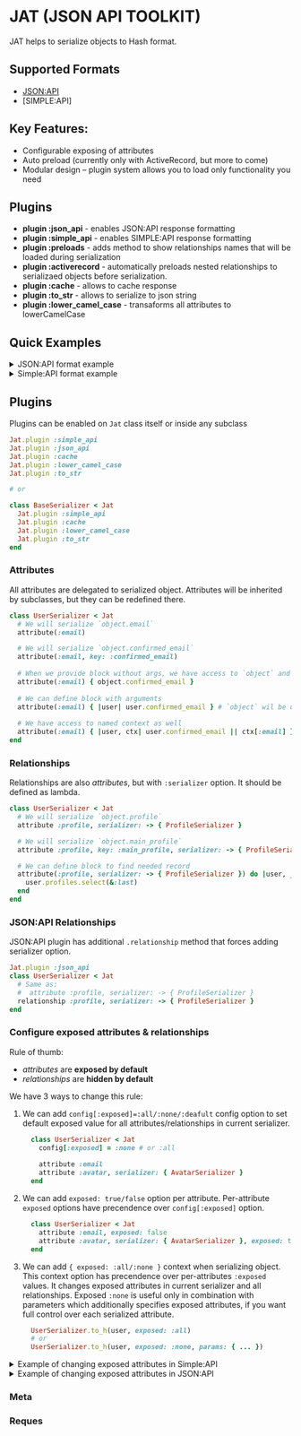 # JAT (JSON API TOOLKIT)

JAT helps to serialize objects to Hash format.

## Supported Formats

  - [JSON:API]
  - [SIMPLE:API]

## Key Features:

* Configurable exposing of attributes
* Auto preload (currently only with ActiveRecord, but more to come)
* Modular design – plugin system allows you to load only functionality you need

## Plugins

* **plugin :json_api** - enables JSON:API response formatting
* **plugin :simple_api** - enables SIMPLE:API response formatting
* **plugin :preloads** - adds method to show relationships names that will be loaded during serialization
* **plugin :activerecord** - automatically preloads nested relationships to serializaed objects before serialization.
* **plugin :cache** - allows to cache response
* **plugin :to_str** - allows to serialize to json string
* **plugin :lower_camel_case** - transaforms all attributes to lowerCamelCase

## Quick Examples
<details>
  <summary>JSON:API format example</summary>

```ruby
class JsonapiSerializer < Jat
  plugin :json_api
end

class UserSerializer < JsonapiSerializer
  type :user

  attribute :id
  attribute(:name) { |user| [user.first_name, user.last_name].join(" ") }

  attribute :profile, serializer: -> { ProfileSerializer }, exposed: true
  attribute :roles, serializer: -> { RoleSerializer }, exposed: true
end

class ProfileSerializer < JsonapiSerializer
  type :profile

  attribute :id
  attribute(:location) { |profile| profile.location || "Gotham City" }
  attribute :followers_count
end

class RoleSerializer < JsonapiSerializer
  type :role

  attribute :id
  attribute :name
end

role1 = OpenStruct.new(id: 4, name: "superhero")
role2 = OpenStruct.new(id: 3, name: "reporter")
profile = OpenStruct.new(id: 2, followers_count: 999, location: nil)
user = OpenStruct.new(id: 1, first_name: "Clark", last_name: "Kent", profile: profile, roles: [role1, role2])

response = UserSerializer.to_h(user)
puts JSON.pretty_generate(response)
```

```json
{
  "data": {
    "type": "user",
    "id": 1,
    "attributes": {
      "name": "Clark Kent"
    },
    "relationships": {
      "profile": {
        "data": {
          "type": "profile",
          "id": 2
        }
      },
      "roles": {
        "data": [
          {
            "type": "role",
            "id": 4
          },
          {
            "type": "role",
            "id": 3
          }
        ]
      }
    }
  },
  "included": [
    {
      "type": "profile",
      "id": 2,
      "attributes": {
        "location": "Gotham City",
        "followers_count": 999
      }
    },
    {
      "type": "role",
      "id": 4,
      "attributes": {
        "name": "superhero"
      }
    },
    {
      "type": "role",
      "id": 3,
      "attributes": {
        "name": "reporter"
      }
    }
  ]
}
```
</details>

<details>
  <summary>Simple:API format example</summary>

```ruby
class SimpleSerializer < Jat
  plugin :simple_api
end

class UserSerializer < SimpleSerializer
  root :users

  attribute :id
  attribute(:name) { |user| [user.first_name, user.last_name].join(" ") }

  attribute :profile, serializer: -> { ProfileSerializer }, exposed: true
  attribute :roles, serializer: -> { RoleSerializer }, exposed: true
end

class ProfileSerializer < SimpleSerializer
  attribute :id
  attribute(:location) { |profile| profile.location || "Gotham City" }
  attribute :followers_count
end

class RoleSerializer < SimpleSerializer
  attribute :id
  attribute :name
end

role1 = OpenStruct.new(id: 4, name: "superhero")
role2 = OpenStruct.new(id: 3, name: "reporter")
profile = OpenStruct.new(id: 2, followers_count: 999, location: nil)
user = OpenStruct.new(id: 1, first_name: "Clark", last_name: "Kent", profile: profile, roles: [role1, role2])

response = UserSerializer.to_h(user)
puts JSON.pretty_generate(response)
```

```json
{
  "users": {
    "id": 1,
    "name": "Clark Kent",
    "profile": {
      "id": 2,
      "location": "Gotham City",
      "followers_count": 999
    },
    "roles": [
      {
        "id": 4,
        "name": "superhero"
      },
      {
        "id": 3,
        "name": "reporter"
      }
    ]
  }
}
```
</details>

## Plugins

Plugins can be enabled on `Jat` class itself or inside any subclass
```ruby
Jat.plugin :simple_api
Jat.plugin :json_api
Jat.plugin :cache 
Jat.plugin :lower_camel_case
Jat.plugin :to_str

# or 

class BaseSerializer < Jat
  Jat.plugin :simple_api 
  Jat.plugin :cache 
  Jat.plugin :lower_camel_case
  Jat.plugin :to_str
end
```

### Attributes
All attributes are delegated to serialized object. 
Attributes will be inherited by subclasses, but they can be redefined there.

```ruby
class UserSerializer < Jat
  # We will serialize `object.email`
  attribute(:email)

  # We will serialize `object.confirmed_email`
  attribute(:email, key: :confirmed_email)
  
  # When we provide block without args, we have access to `object` and `context` public methods inside block
  attribute(:email) { object.confirmed_email } 
  
  # We can define block with arguments
  attribute(:email) { |user| user.confirmed_email } # `object` wil be used as first argument
  
  # We have access to named context as well 
  attribute(:email) { |user, ctx| user.confirmed_email || ctx[:email] }
end
```

### Relationships
Relationships are also _attributes_, but with `:serializer` option. It should be defined as lambda. 

```ruby
class UserSerializer < Jat
  # We will serialize `object.profile`
  attribute :profile, serializer: -> { ProfileSerializer }

  # We will serialize `object.main_profile`
  attribute :profile, key: :main_profile, serializer: -> { ProfileSerializer }

  # We can define block to find needed record
  attribute(:profile, serializer: -> { ProfileSerializer }) do |user, _ctx|
    user.profiles.select(&:last)
  end 
end
```

### JSON:API Relationships
JSON:API plugin has additional `.relationship` method that forces adding serializer option.

```ruby
Jat.plugin :json_api
class UserSerializer < Jat
  # Same as:
  #  attribute :profile, serializer: -> { ProfileSerializer }
  relationship :profile, serializer: -> { ProfileSerializer }
end
```

### Configure exposed attributes & relationships

Rule of thumb:
- _attributes_ are **exposed by default**
- _relationships_ are **hidden by default**

We have 3 ways to change this rule:

1. We can add `config[:exposed]=:all/:none/:deafult` config option to set default exposed value for all attributes/relationships in current serializer.
    ```ruby
      class UserSerializer < Jat
        config[:exposed] = :none # or :all
        
        attribute :email
        attribute :avatar, serializer: { AvatarSerializer }
      end
    ```
2. We can add `exposed: true/false` option per attribute. Per-attribute `exposed` options have precendence over `config[:exposed]` option.
    ```ruby
      class UserSerializer < Jat
        attribute :email, exposed: false 
        attribute :avatar, serializer: { AvatarSerializer }, exposed: true
      end
    ```
3. We can add `{ exposed: :all/:none }` context when serializing object. This context option has precendence over per-attributes `:exposed` values. It changes exposed attributes in current serializer and all relationships. Exposed `:none` is useful only in combination with parameters which additionally specifies exposed attributes, if you want full control over each serialized attribute.
    ```ruby
      UserSerializer.to_h(user, exposed: :all)
      # or
      UserSerializer.to_h(user, exposed: :none, params: { ... })
    ```

<details>
  <summary>Example of changing exposed attributes in Simple:API</summary>

```ruby
# frozen_string_literal: true

require "bundler/inline"

gemfile(true, quiet: true) do
  source "https://rubygems.org"
  git_source(:github) { |repo| "https://github.com/#{repo}.git" }

  gem "jat", "~> 0.0.3"
end

class SimpleSerializer < Jat
  plugin :simple_api
end

class UserSerializer < SimpleSerializer
  config[:exposed] = :default # Default value can be omitted. Other options: :all, :none

  # Attributes are exposed by default
  attribute :name

  # Hide exposed by default attribute
  attribute :email, exposed: false

  # Relationships are hidden by default
  attribute :profile, serializer: -> { ProfileSerializer }

  # Expose hidden by default relationship
  attribute :avatar, serializer: -> { AvatarSerializer }, exposed: true
end

class AvatarSerializer < SimpleSerializer
  attribute :url
  attribute :url_2x
end

class ProfileSerializer < SimpleSerializer
  attribute :id
end

require "ostruct"
avatar = OpenStruct.new(url: "http://example.com/url", url_2x: "http://example.com/url_2x")
profile = OpenStruct.new(id: 2)
user = OpenStruct.new(id: 1, name: "batman", avatar: avatar, email: "janedoe@example.com", profile: profile)

require "json"

puts "UserSerializer.to_h(user, exposed: :default)"
puts JSON.pretty_generate(UserSerializer.to_h(user, exposed: :default))

puts

puts "UserSerializer.to_h(user, exposed: :all)"
puts JSON.pretty_generate(UserSerializer.to_h(user, exposed: :all))

puts

puts "UserSerializer.to_h(user, exposed: :none, params: { fields: 'name,email' })"
puts JSON.pretty_generate(UserSerializer.to_h(user, exposed: :none, params: {fields: "name,email"}))
```
 
```jsonc
UserSerializer.to_h(user, exposed: :default)
{
  "name": "batman",
  "avatar": {
    "url": "http://example.com/url",
    "url_2x": "http://example.com/url_2x"
  }
}

UserSerializer.to_h(user, exposed: :all)
{
  "name": "batman",
  "email": "janedoe@example.com",
  "profile": {
    "id": 2
  },
  "avatar": {
    "url": "http://example.com/url",
    "url_2x": "http://example.com/url_2x"
  }
}

UserSerializer.to_h(user, exposed: :none, params: { fields: 'name,email' })
{
  "name": "batman",
  "email": "janedoe@example.com"
}
```
</details>

<details>
  <summary>Example of changing exposed attributes in JSON:API</summary>

```ruby
# frozen_string_literal: true

require "bundler/inline"

gemfile(true, quiet: true) do
  source "https://rubygems.org"
  git_source(:github) { |repo| "https://github.com/#{repo}.git" }

  gem "jat", "~> 0.0.3"
end

class JsonapiSerializer < Jat
  plugin :json_api
end

class UserSerializer < JsonapiSerializer
  config[:exposed] = :default # Default value can be omitted. Other options: :all, :none

  type :user
  attribute :id

  # Attributes are exposed by default
  attribute :name

  # Hide exposed by default attribute
  attribute :email, exposed: false

  # Relationships are hidden by default
  relationship :profile, serializer: -> { ProfileSerializer }

  # Expose hidden by default relationship
  relationship :avatar, serializer: -> { AvatarSerializer }, exposed: true
end

class AvatarSerializer < JsonapiSerializer
  config[:exposed] = :none
  type :avatar

  attribute :id, exposed: true
  attribute :url, exposed: true
  attribute :url_2x
end

class ProfileSerializer < JsonapiSerializer
  type :profile
  attribute :id
end

require "ostruct"
avatar = OpenStruct.new(id: 3, url: "http://example.com/url", url_2x: "http://example.com/url_2x")
profile = OpenStruct.new(id: 2)
user = OpenStruct.new(id: 1, name: "batman", avatar: avatar, email: "janedoe@example.com", profile: profile)

require "json"

puts "UserSerializer.to_h(user, exposed: :default)"
puts JSON.pretty_generate(UserSerializer.to_h(user, exposed: :default))

puts

puts "UserSerializer.to_h(user, exposed: :all)"
puts JSON.pretty_generate(UserSerializer.to_h(user, exposed: :all))

puts

puts "UserSerializer.to_h(user, exposed: :none, params: { fields: { user: 'name,email' }})"
puts JSON.pretty_generate(UserSerializer.to_h(user, exposed: :none, params: {fields: {user: "name,email"}}))
```
 
```jsonc
UserSerializer.to_h(user, exposed: :default)
{
  "data": {
    "type": "user",
    "id": 1,
    "attributes": {
      "name": "batman"
    },
    "relationships": {
      "avatar": {
        "data": {
          "type": "avatar",
          "id": 3
        }
      }
    }
  },
  "included": [
    {
      "type": "avatar",
      "id": 3,
      "attributes": {
        "url": "http://example.com/url"
      }
    }
  ]
}

UserSerializer.to_h(user, exposed: :all)
{
  "data": {
    "type": "user",
    "id": 1,
    "attributes": {
      "name": "batman"
    },
    "relationships": {
      "avatar": {
        "data": {
          "type": "avatar",
          "id": 3
        }
      }
    }
  },
  "included": [
    {
      "type": "avatar",
      "id": 3,
      "attributes": {
        "url": "http://example.com/url"
      }
    }
  ]
}

UserSerializer.to_h(user, exposed: :none, params: { fields: { user: 'name,email' }})
{
  "data": {
    "type": "user",
    "id": 1,
    "attributes": {
      "name": "batman",
      "email": "janedoe@example.com"
    }
  }
}
```
</details>

[shrine]: https://shrinerb.com/docs/getting-started#plugin-system
[JSON:API]: https://jsonapi.org/format/
[AMS]: https://github.com/rails-api/active_model_serializers/tree/0-9-stable
[Jbuilder]: https://github.com/rails/jbuilder

### Meta

### Reques
